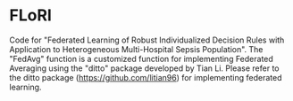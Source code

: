 # FLoRI
Code for "Federated Learning of Robust Individualized Decision Rules with Application to Heterogeneous Multi-Hospital Sepsis Population". 
The "FedAvg" function is a customized function for implementing Federated Averaging using the "ditto" package developed by Tian Li. Please refer to the ditto package (https://github.com/litian96) for implementing federated learning.
